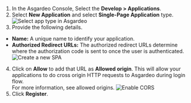 
1. In the Asgardeo Console, Select the **Develop > Applications**.
2. Select **New Application** and select **Single-Page Application** type.
   <img :src="$withBase('/assets/img/guides/applications/select-app-type.png')" alt="Select app type in Asgardeo">
3. Provide the following details.
  - **Name:** A unique name to identify your application.
  - **Authorized Redirect URLs:** The authorized redirect URLs determine where the authorization code is sent to once the user is authenticated.<br>
    <img :src="$withBase('/assets/img/guides/applications/create-new-spa.png')" alt="Create a new SPA">
4. Click on **Allow** to add that URL as **Allowed origin**. This will allow your applications to do cross origin HTTP requests to Asgardeo during login flow.        
    For more information, see <a :href="$withBase('/guides/applications/spa/oidc-settings/#allowed-origins')">allowed origins</a>.
    <img :src="$withBase('/assets/img/guides/applications/add-cors-spa.png')" alt="Enable CORS">
5. Click **Register**.
